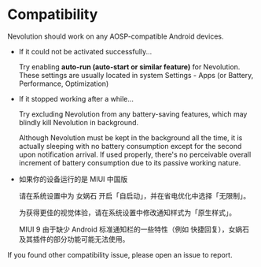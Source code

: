 # Compatibility

Nevolution should work on any AOSP-compatible Android devices.

* If it could not be activated successfully...

  Try enabling **auto-run (auto-start or similar feature)** for Nevolution. These settings are usually located in system Settings - Apps (or Battery, Performance, Optimization)

* If it stopped working after a while...

  Try excluding Nevolution from any battery-saving features, which may blindly kill Nevolution in background.

  Although Nevolution must be kept in the background all the time, it is actually sleeping with no battery consumption except for the second upon notification arrival. If used properly, there's no perceivable overall increment of battery consumption due to its passive working nature.

* 如果你的设备运行的是 MIUI 中国版

  请在系统设置中为 女娲石 开启「自启动」，并在省电优化中选择「无限制」。

  为获得更佳的视觉体验，请在系统设置中修改通知样式为「原生样式」。

  MIUI 9 由于缺少 Android 标准通知栏的一些特性（例如 快捷回复），女娲石及其插件的部分功能可能无法使用。

If you found other compatibility issue, please open an issue to report.
